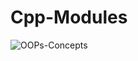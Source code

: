 # Cpp-Modules


![OOPs-Concepts](https://user-images.githubusercontent.com/94300378/187404007-8b97992c-920d-4e2f-bdaf-d1c457ca4214.jpeg)
